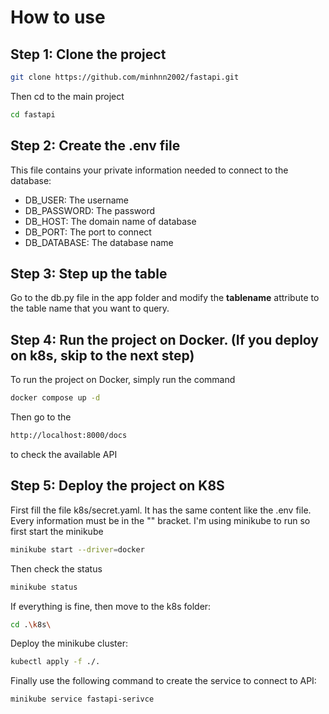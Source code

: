 # How to use
## Step 1: Clone the project

```bash
git clone https://github.com/minhnn2002/fastapi.git
```

Then cd to the main project
```bash
cd fastapi
```

## Step 2: Create the .env file
This file contains your private information needed to connect to the database:
- DB_USER: The username
- DB_PASSWORD: The password
- DB_HOST: The domain name of database
- DB_PORT: The port to connect
- DB_DATABASE: The database name

## Step 3: Step up the table
Go to the db.py file in the app folder and modify the __tablename__ attribute to the table name that you want to query.

## Step 4: Run the project on Docker. (If you deploy on k8s, skip to the next step)
To run the project on Docker, simply run the command 
```bash
docker compose up -d
```

Then go to the 
```bash
http://localhost:8000/docs
```
to check the available API

## Step 5: Deploy the project on K8S
First fill the file k8s/secret.yaml. It has the same content like the .env file. Every information must be in the "" bracket.
I'm using minikube to run so first start the minikube
```bash
minikube start --driver=docker
```

Then check the status
```bash
minikube status
```

If everything is fine, then move to the k8s folder:

```bash
cd .\k8s\
```

Deploy the minikube cluster:

```bash
kubectl apply -f ./.
```

Finally use the following command to create the service to connect to API:
```bash
minikube service fastapi-serivce
```
